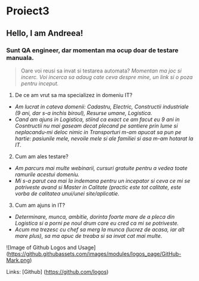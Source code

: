 # **Proiect3**
## Hello, I am Andreea!

### Sunt QA engineer, dar momentan ma ocup doar de testare manuala.
> Oare voi reusi sa invat si testarea automata?
*Momentan ma joc si incerc.*
*Voi incerca sa adaug cate ceva despre mine, un link si o poza pentru inceput.*

1. De ce am vrut sa ma specializez in domeniu IT?
* *Am lucrat in cateva domenii: Cadastru, Electric, Constructii industriale (9 ani, dar s-a inchis biroul), Resurse umane, Logistica.* 
* *Cand am ajuns in Logistica, stiind ca exact ce am facut eu 9 ani in Cosntructii nu mai gaseam decat plecand pe santiere prin lume si neplacandu-mi deloc nimic in Transporturi m-am apucat sa pun pe hartie: pasiunile mele, nevoile mele si ale familiei si asa m-am hotarat la IT.*

2. Cum am ales testare?
* *Am parcurs mai multe webinarii, cursuri gratuite pentru a vedea toate ramurile acestui domeniu.*
* *Mi s-a parut cea mai la indemana pentru un incepator si ceva ce mi se potriveste avand si Master in Calitate (practic este tot calitate, este vorba de calitatea unui/unei site/aplicatie.*

3. Cum am ajuns in IT?
* *Determinare, munca, ambitie, dorinta foarte mare de a pleca din Logistica si a porni pe noul drum care eu cred ca mi se potriveste.* 
* *Acum ma trezesc cu chef sa merg la munca (lucrez de acasa, iar alt mare plus), sa ma apuc de treaba si sa invat cat mai multe.*

![Image of Github Logos and Usage] (https://github.githubassets.com/images/modules/logos_page/GitHub-Mark.png)

Links: [Github] (https://github.com/logos)
